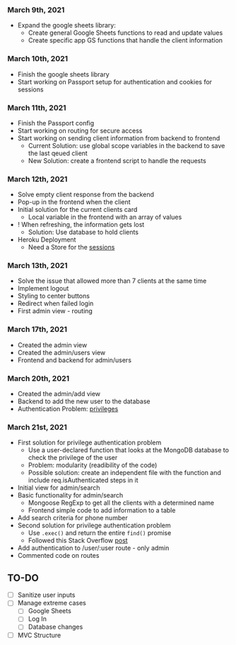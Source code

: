 ### March 9th, 2021
* Expand the google sheets library:
    * Create general Google Sheets functions to read and update values
    * Create specific app GS functions that handle the client information

### March 10th, 2021
* Finish the google sheets library
* Start working on Passport setup for authentication and cookies for sessions

### March 11th, 2021
* Finish the Passport config
* Start working on routing for secure access
* Start working on sending client information from backend to frontend
    * Current Solution: use global scope variables in the backend to save the last qeued client
    * New Solution: create a frontend script to handle the requests

### March 12th, 2021
* Solve empty client response from the backend
* Pop-up in the frontend when the client
* Initial solution for the current clients card
    * Local variable in the frontend with an array of values
* ! When refreshing, the information gets lost
    * Solution: Use database to hold clients
* Heroku Deployment
    * Need a Store for the [sessions](https://www.npmjs.com/package/connect-mongo)

### March 13th, 2021
* Solve the issue that allowed more than 7 clients at the same time
* Implement logout
* Styling to center buttons
* Redirect when failed login
* First admin view - routing

### March 17th, 2021
* Created the admin view
* Created the admin/users view
* Frontend and backend for admin/users

### March 20th, 2021
* Created the admin/add view
* Backend to add the new user to the database
* Authentication Problem: [privileges](https://developerhandbook.com/passport.js/passport-role-based-authorisation-authentication/)

### March 21st, 2021
* First solution for privilege authentication problem
    * Use a user-declared function that looks at the MongoDB database to check the privilege of the user
    * Problem: modularity (readibility of the code)
    * Possible solution: create an independent file with the function and include req.isAuthenticated steps in it
* Initial view for admin/search
* Basic functionality for admin/search
    * Mongoose RegExp to get all the clients with a determined name
    * Frontend simple code to add information to a table
* Add search criteria for phone number
* Second solution for privilege authentication problem
    * Use `.exec()` and return the entire `find()` promise
    * Followed this Stack Overflow [post](https://stackoverflow.com/questions/53688901/javascript-async-await-not-waiting-for-mongoose-await)
* Add authentication to /user/:user route - only admin
* Commented code on routes




## TO-DO
- [ ] Sanitize user inputs
- [ ] Manage extreme cases
    - [ ] Google Sheets
    - [ ] Log In
    - [ ] Database changes
- [ ] MVC Structure